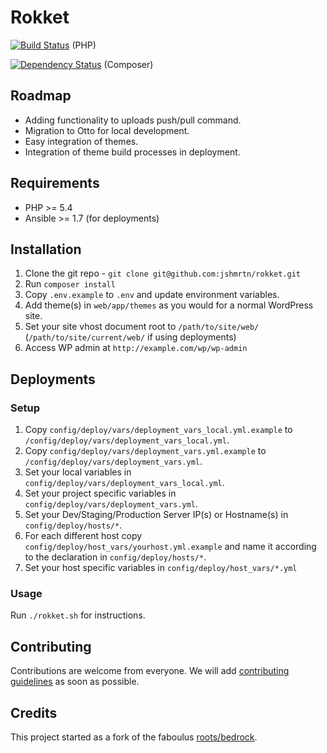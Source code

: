 # Rokket
[![Build Status](https://travis-ci.org/jshmrtn/rokket.svg)](https://travis-ci.org/jshmrtn/rokket) (PHP)

[![Dependency Status](https://www.versioneye.com/user/projects/561b7b5ea193340f280012df/badge.svg?style=flat)](https://www.versioneye.com/user/projects/561b7b5ea193340f280012df) (Composer)

## Roadmap
* Adding functionality to uploads push/pull command.
* Migration to Otto for local development.
* Easy integration of themes.
* Integration of theme build processes in deployment.

## Requirements

* PHP >= 5.4
* Ansible >= 1.7 (for deployments)

## Installation

1. Clone the git repo - `git clone git@github.com:jshmrtn/rokket.git`
2. Run `composer install`
3. Copy `.env.example` to `.env` and update environment variables.
4. Add theme(s) in `web/app/themes` as you would for a normal WordPress site.
4. Set your site vhost document root to `/path/to/site/web/` (`/path/to/site/current/web/` if using deployments)
5. Access WP admin at `http://example.com/wp/wp-admin`

## Deployments

### Setup
1. Copy `config/deploy/vars/deployment_vars_local.yml.example` to `/config/deploy/vars/deployment_vars_local.yml`.
2. Copy `config/deploy/vars/deployment_vars.yml.example` to `/config/deploy/vars/deployment_vars.yml`.
2. Set your local variables in `config/deploy/vars/deployment_vars_local.yml`.
3. Set your project specific variables in `config/deploy/vars/deployment_vars.yml`.
4. Set your Dev/Staging/Production Server IP(s) or Hostname(s) in `config/deploy/hosts/*`.
5. For each different host copy `config/deploy/host_vars/yourhost.yml.example` and name it according to the declaration in `config/deploy/hosts/*`.
6. Set your host specific variables in `config/deploy/host_vars/*.yml`

### Usage
Run `./rokket.sh` for instructions.

## Contributing

Contributions are welcome from everyone. We will add [contributing guidelines](CONTRIBUTING.md) as soon as possible.

## Credits

This project started as a fork of the faboulus [roots/bedrock](https://github.com/roots/bedrock).